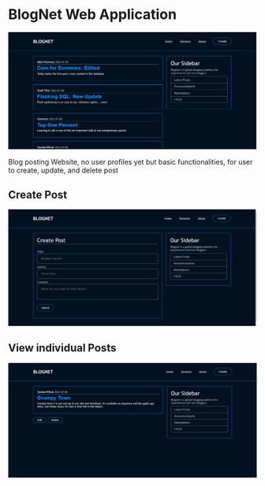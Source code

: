 # BlogNet Web Application

![Screenshot of BlogNet Home Page](images/blognet_screenshot.png)

Blog posting Website, no user profiles yet but basic functionalities, for user to create, update, and delete post

## Create Post
![Screenshot of BlogNet Post creation Page](images/blognet_create_post_page.png)

## View individual Posts
![Screenshot of BlogNet Post creation Page](images/blognet_post_page.png)
